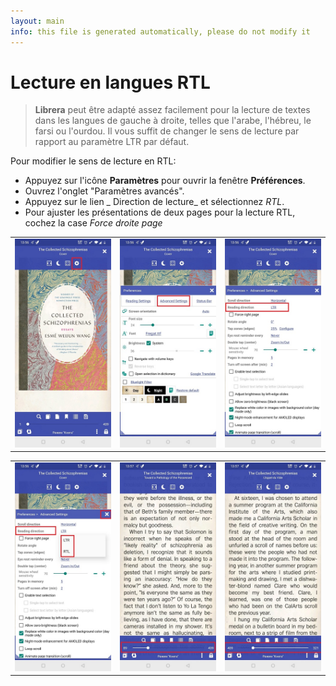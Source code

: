 ```yaml
---
layout: main
info: this file is generated automatically, please do not modify it
---
```


# Lecture en langues RTL


> **Librera** peut être adapté assez facilement pour la lecture de textes dans les langues de gauche à droite, telles que l'arabe, l'hébreu, le farsi ou l'ourdou. Il vous suffit de changer le sens de lecture par rapport au paramètre LTR par défaut.


Pour modifier le sens de lecture en RTL:

* Appuyez sur l'icône **Paramètres** pour ouvrir la fenêtre **Préférences**.
* Ouvrez l'onglet &quot;Paramètres avancés&quot;.
* Appuyez sur le lien _ Direction de lecture_ et sélectionnez _RTL_.
* Pour ajuster les présentations de deux pages pour la lecture RTL, cochez la case _Force droite page_

||||
|-|-|-|
|![](1.jpg)|![](2.jpg)|![](3.jpg)|

||||
|-|-|-|
|![](4.jpg)|![](5.jpg)|![](6.jpg)|
